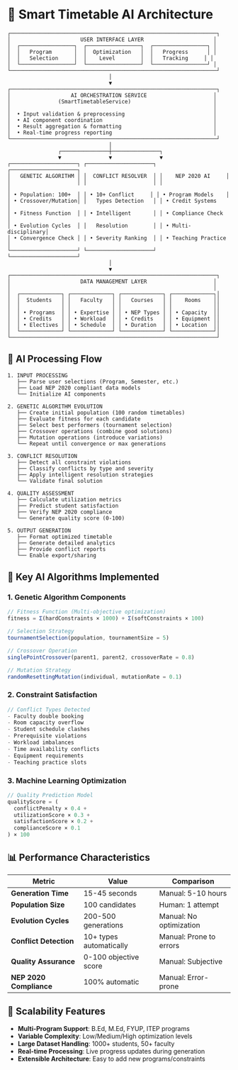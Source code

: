 # 🤖 Smart Timetable AI Architecture

```
┌─────────────────────────────────────────────────────────────────┐
│                      USER INTERFACE LAYER                      │
│  ┌─────────────────┐  ┌─────────────────┐  ┌─────────────────┐ │
│  │   Program       │  │  Optimization   │  │   Progress      │ │
│  │   Selection     │  │    Level        │  │   Tracking     │ │
│  └─────────────────┘  └─────────────────┘  └─────────────────┘ │
└─────────────────────────────────────────────────────────────────┘
                                │
                                ▼
┌─────────────────────────────────────────────────────────────────┐
│                   AI ORCHESTRATION SERVICE                     │
│               (SmartTimetableService)                          │
│                                                                │
│  • Input validation & preprocessing                            │
│  • AI component coordination                                   │
│  • Result aggregation & formatting                             │
│  • Real-time progress reporting                                │
└─────────────────────────────────────────────────────────────────┘
                                │
                ┌───────────────┼───────────────┐
                ▼               ▼               ▼
┌─────────────────────┐ ┌─────────────────────┐ ┌─────────────────────┐
│   GENETIC ALGORITHM │ │  CONFLICT RESOLVER  │ │    NEP 2020 AI     │
│                     │ │                     │ │                     │
│ • Population: 100+  │ │ • 10+ Conflict     │ │ • Program Models    │
│ • Crossover/Mutation│ │   Types Detection   │ │ • Credit Systems    │
│ • Fitness Function  │ │ • Intelligent       │ │ • Compliance Check  │
│ • Evolution Cycles  │ │   Resolution        │ │ • Multi-disciplinary│
│ • Convergence Check │ │ • Severity Ranking  │ │ • Teaching Practice │
└─────────────────────┘ └─────────────────────┘ └─────────────────────┘
                                │
                                ▼
┌─────────────────────────────────────────────────────────────────┐
│                      DATA MANAGEMENT LAYER                     │
│                                                                │
│  ┌─────────────┐ ┌─────────────┐ ┌─────────────┐ ┌─────────────┐│
│  │  Students   │ │   Faculty   │ │   Courses   │ │    Rooms    ││
│  │             │ │             │ │             │ │             ││
│  │ • Programs  │ │ • Expertise │ │ • NEP Types │ │ • Capacity  ││
│  │ • Credits   │ │ • Workload  │ │ • Credits   │ │ • Equipment ││
│  │ • Electives │ │ • Schedule  │ │ • Duration  │ │ • Location  ││
│  └─────────────┘ └─────────────┘ └─────────────┘ └─────────────┘│
└─────────────────────────────────────────────────────────────────┘
```

## 🧠 AI Processing Flow

```
1. INPUT PROCESSING
   ├── Parse user selections (Program, Semester, etc.)
   ├── Load NEP 2020 compliant data models
   └── Initialize AI components

2. GENETIC ALGORITHM EVOLUTION
   ├── Create initial population (100 random timetables)
   ├── Evaluate fitness for each candidate
   ├── Select best performers (tournament selection)
   ├── Crossover operations (combine good solutions)
   ├── Mutation operations (introduce variations)
   └── Repeat until convergence or max generations

3. CONFLICT RESOLUTION
   ├── Detect all constraint violations
   ├── Classify conflicts by type and severity
   ├── Apply intelligent resolution strategies
   └── Validate final solution

4. QUALITY ASSESSMENT
   ├── Calculate utilization metrics
   ├── Predict student satisfaction
   ├── Verify NEP 2020 compliance
   └── Generate quality score (0-100)

5. OUTPUT GENERATION
   ├── Format optimized timetable
   ├── Generate detailed analytics
   ├── Provide conflict reports
   └── Enable export/sharing
```

## 🎯 Key AI Algorithms Implemented

### 1. **Genetic Algorithm Components**
```javascript
// Fitness Function (Multi-objective optimization)
fitness = Σ(hardConstraints × 1000) + Σ(softConstraints × 100)

// Selection Strategy
tournamentSelection(population, tournamentSize = 5)

// Crossover Operation
singlePointCrossover(parent1, parent2, crossoverRate = 0.8)

// Mutation Strategy  
randomResettingMutation(individual, mutationRate = 0.1)
```

### 2. **Constraint Satisfaction**
```javascript
// Conflict Types Detected
- Faculty double booking
- Room capacity overflow  
- Student schedule clashes
- Prerequisite violations
- Workload imbalances
- Time availability conflicts
- Equipment requirements
- Teaching practice slots
```

### 3. **Machine Learning Optimization**
```javascript
// Quality Prediction Model
qualityScore = (
  conflictPenalty × 0.4 +
  utilizationScore × 0.3 + 
  satisfactionScore × 0.2 +
  complianceScore × 0.1
) × 100
```

## 📊 Performance Characteristics

| Metric | Value | Comparison |
|--------|-------|------------|
| **Generation Time** | 15-45 seconds | Manual: 5-10 hours |
| **Population Size** | 100 candidates | Human: 1 attempt |
| **Evolution Cycles** | 200-500 generations | Manual: No optimization |
| **Conflict Detection** | 10+ types automatically | Manual: Prone to errors |
| **Quality Assurance** | 0-100 objective score | Manual: Subjective |
| **NEP 2020 Compliance** | 100% automatic | Manual: Error-prone |

## 🚀 Scalability Features

- **Multi-Program Support**: B.Ed, M.Ed, FYUP, ITEP programs
- **Variable Complexity**: Low/Medium/High optimization levels  
- **Large Dataset Handling**: 1000+ students, 50+ faculty
- **Real-time Processing**: Live progress updates during generation
- **Extensible Architecture**: Easy to add new programs/constraints